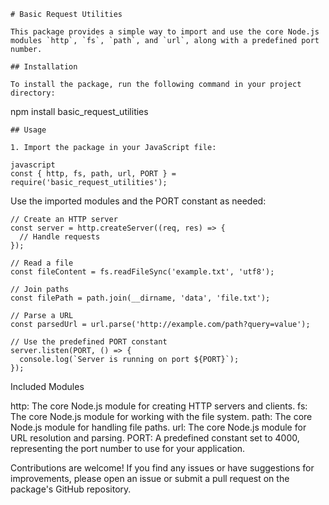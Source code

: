```
# Basic Request Utilities

This package provides a simple way to import and use the core Node.js modules `http`, `fs`, `path`, and `url`, along with a predefined port number.

## Installation

To install the package, run the following command in your project directory:
```

npm install basic_request_utilities
```
## Usage

1. Import the package in your JavaScript file:

javascript
const { http, fs, path, url, PORT } = require('basic_request_utilities');
```

Use the imported modules and the PORT constant as needed:
```
// Create an HTTP server
const server = http.createServer((req, res) => {
  // Handle requests
});

// Read a file
const fileContent = fs.readFileSync('example.txt', 'utf8');

// Join paths
const filePath = path.join(__dirname, 'data', 'file.txt');

// Parse a URL
const parsedUrl = url.parse('http://example.com/path?query=value');

// Use the predefined PORT constant
server.listen(PORT, () => {
  console.log(`Server is running on port ${PORT}`);
});
```

Included Modules
  
http: The core Node.js module for creating HTTP servers and clients.
fs: The core Node.js module for working with the file system.
path: The core Node.js module for handling file paths.
url: The core Node.js module for URL resolution and parsing.
PORT: A predefined constant set to 4000, representing the port number to use for your application.

Contributions are welcome! If you find any issues or have suggestions for improvements, please open an issue or submit a pull request on the package's GitHub repository.  
